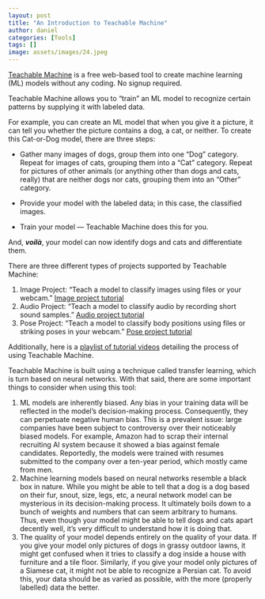 ```yaml
---
layout: post
title: "An Introduction to Teachable Machine"
author: daniel
categories: [Tools]
tags: []
image: assets/images/24.jpeg
---
```


[Teachable Machine](https://teachablemachine.withgoogle.com/) is a free web-based tool to create machine learning (ML) models without any coding. No signup required.

Teachable Machine allows you to “train” an ML model to recognize certain patterns by supplying it with labeled data.

For example, you can create an ML model that when you give it a picture, it can tell you whether the picture contains a dog, a cat, or neither. To create this Cat-or-Dog model, there are three steps:

- Gather many images of dogs, group them into one “Dog” category. Repeat for images of cats, grouping them into a “Cat” category. Repeat for pictures of other animals (or anything other than dogs and cats, really) that are neither dogs nor cats, grouping them into an “Other” category.

- Provide your model with the labeled data; in this case, the classified images.

- Train your model — Teachable Machine does this for you.

And, <b><em>voilà</em></b>, your model can now identify dogs and cats and differentiate them.

There are three different types of projects supported by Teachable Machine:

1. Image Project: “Teach a model to classify images using files or your webcam.”
   [Image project tutorial](https://medium.com/@warronbebster/4bfffa765866)
2. Audio Project: “Teach a model to classify audio by recording short sound samples.”
   [Audio project tutorial](https://medium.com/@warronbebster/4212fd7f3555)
3. Pose Project: “Teach a model to classify body positions using files or striking poses in your webcam.”
   [Pose project tutorial](https://medium.com/@warronbebster/f4f6116f491)

Additionally, here is a [playlist of tutorial videos](https://www.youtube.com/playlist?list=PLJfHZtseuscuTQfodmFnbZ3rBgCWsRT9t) detailing the process of using Teachable Machine.

Teachable Machine is built using a technique called transfer learning, which is turn based on neural networks. With that said, there are some important things to consider when using this tool:

1. ML models are inherently biased. Any bias in your training data will be reflected in the model’s decision-making process. Consequently, they can perpetuate negative human bias. This is a prevalent issue: large companies have been subject to controversy over their noticeably biased models. For example, Amazon had to scrap their internal recruiting AI system because it showed a bias against female candidates. Reportedly, the models were trained with resumes submitted to the company over a ten-year period, which mostly came from men.
2. Machine learning models based on neural networks resemble a black box in nature. While you might be able to tell that a dog is a dog based on their fur, snout, size, legs, etc, a neural network model can be mysterious in its decision-making process. It ultimately boils down to a bunch of weights and numbers that can seem arbitrary to humans. Thus, even though your model might be able to tell dogs and cats apart decently well, it’s very difficult to understand how it is doing that.
3. The quality of your model depends entirely on the quality of your data. If you give your model only pictures of dogs in grassy outdoor lawns, it might get confused when it tries to classify a dog inside a house with furniture and a tile floor. Similarly, if you give your model only pictures of a Siamese cat, it might not be able to recognize a Persian cat. To avoid this, your data should be as varied as possible, with the more (properly labelled) data the better.
